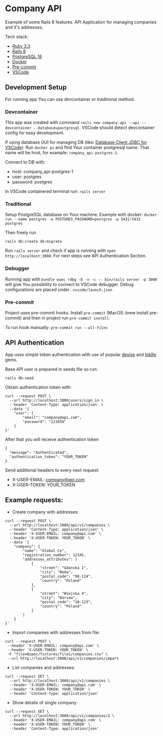 # Company API

Example of some Rails 8 features. API Application for managing companies and it's addresses.

Tech stack:

- [Ruby 3.3](https://www.ruby-lang.org/)
- [Rails 8](https://rubyonrails.org)
- [PostgreSQL 16](https://www.postgresql.org)
- [Docker](https://www.docker.com)
- [Pre-commit](https://pre-commit.com)
- [VSCode](https://code.visualstudio.com)

## Development Setup

For running app You can use devcontainer or traditional method.

### Devcontainer

This app was created with command `rails new company-api --api --devcontainer --database=postgresql`.
VSCode should detect devcontainer config for easy development.

If using database GUI for managing DB (like: [Database Client JDBC for VSCode](https://marketplace.visualstudio.com/items?itemName=cweijan.dbclient-jdbc)): Run `docker ps` and find Your container postgresql name. That name will be host, for example: `company_api-postgres-1`.

Connect to DB with:

- host: company_api-postgres-1
- user: postgres
- password: postgres

In VSCode containered terminal run: `rails server`

### Traditional

Setup PostgreSQL database on Your machine. Example with docker: `docker run --name postgres -e POSTGRES_PASSWORD=postgres -p 5432:5432 postgres`

Then freely run

```
rails db:create db:migrate
```

Run `rails server` and check if app is running with `open http://localhost:3000`. For next steps see API Authentication Section.

### Debugger

Running app with `bundle exec rdbg -O -n -c -- bin/rails server -p 3000` will give You possibility to connect to VSCode debugger. Debug configurations are placed under `.vscode/launch.json`

### Pre-commit

Project uses pre-commit hooks. Install `pre-commit` (MacOS: brew install pre-commit) and then in project run `pre-commit install`.

To run hook manually: `pre-commit run --all-files`

## API Authentication

App uses simple token authentication with use of popular [devise](https://github.com/heartcombo/devise) and [tiddle](https://github.com/adamniedzielski/tiddle) gems.

Base API user is prepared in seeds file so run:

```
rails db:seed
```

Obtain authentication token with:

```
curl --request POST \
  --url http://localhost:3000/users/sign_in \
  --header 'Content-Type: application/json' \
  --data '{
	"user": {
		"email": "company@api.com",
		"password": "123456"
	}
}'
```

After that you will receive authentication token

```
{
  "message": "Authenticated",
  "authentication_token": "YOUR_TOKEN"
}
```

Send additional headers to every next request:

- X-USER-EMAIL: company@api.com
- X-USER-TOKEN: YOUR_TOKEN

## Example requests:

- Create company with addresses:

```
curl --request POST \
  --url http://localhost:3000/api/v1/companies \
  --header 'Content-Type: application/json' \
  --header 'X-USER-EMAIL: company@api.com' \
  --header 'X-USER-TOKEN: YOUR_TOKEN' \
  --data '{
	"company": {
		"name": "Global Co",
		"registration_number": 12345,
		"addresses_attributes": [
			{
				"street": "Gdanska 1",
				"city": "Reda",
				"postal_code": "90-124",
				"country": "Poland"
			},
			{
				"street": "Wiejska 4",
				"city": "Warsaw",
				"postal_code": "10-123",
				"country": "Poland"
			}
		]
	}
}'
```

- Import companies with addresses from file:

```
curl --request POST \
 --header 'X-USER-EMAIL: company@api.com' \
 --header 'X-USER-TOKEN: YOUR_TOKEN' \
 -F "file=@spec/fixtures/files/companies.csv" \
 --url http://localhost:3000/api/v1/companies/import
```

- List companies and addresses:

```
curl --request GET \
  --url http://localhost:3000/api/v1/companies \
  --header 'X-USER-EMAIL: company@api.com' \
  --header 'X-USER-TOKEN: YOUR_TOKEN' \
  --header 'Content-Type: application/json'
```

- Show details of single company

```
curl --request GET \
  --url http://localhost:3000/api/v1/companies/2 \
  --header 'X-USER-EMAIL: company@api.com' \
  --header 'X-USER-TOKEN: YOUR_TOKEN' \
  --header 'Content-Type: application/json'
```
